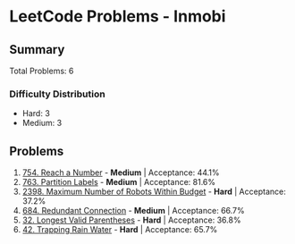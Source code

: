 # LeetCode Problems - Inmobi

## Summary
Total Problems: 6

### Difficulty Distribution

- Hard: 3
- Medium: 3

## Problems

1. [754. Reach a Number](https://leetcode.com/problems/reach-a-number/) - **Medium** | Acceptance: 44.1%
2. [763. Partition Labels](https://leetcode.com/problems/partition-labels/) - **Medium** | Acceptance: 81.6%
3. [2398. Maximum Number of Robots Within Budget](https://leetcode.com/problems/maximum-number-of-robots-within-budget/) - **Hard** | Acceptance: 37.2%
4. [684. Redundant Connection](https://leetcode.com/problems/redundant-connection/) - **Medium** | Acceptance: 66.7%
5. [32. Longest Valid Parentheses](https://leetcode.com/problems/longest-valid-parentheses/) - **Hard** | Acceptance: 36.8%
6. [42. Trapping Rain Water](https://leetcode.com/problems/trapping-rain-water/) - **Hard** | Acceptance: 65.7%